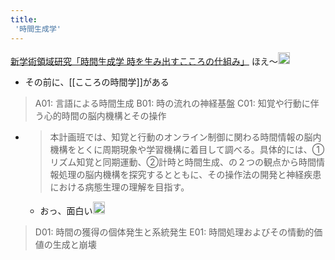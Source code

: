 ```yaml
---
title:
 '時間生成学'
---
```


[新学術領域研究「時間生成学 時を生み出すこころの仕組み」](https://www.chronogenesis.org/)
ほえ〜<img src='https://scrapbox.io/api/pages/blu3mo-public/blu3mo/icon' alt='blu3mo.icon' height="19.5"/>

- その前に、[[こころの時間学]]がある

> A01: 言語による時間生成
>  B01: 時の流れの神経基盤
>  C01: 知覚や行動に伴う心的時間の脳内機構とその操作
- > 本計画班では、知覚と行動のオンライン制御に関わる時間情報の脳内機構をとくに周期現象や学習機構に着目して調べる。具体的には、①リズム知覚と同期運動、②計時と時間生成、の２つの観点から時間情報処理の脳内機構を探究するとともに、その操作法の開発と神経疾患における病態生理の理解を目指す。
    - おっ、面白い<img src='https://scrapbox.io/api/pages/blu3mo-public/blu3mo/icon' alt='blu3mo.icon' height="19.5"/>
>  D01: 時間の獲得の個体発生と系統発生
>  E01: 時間処理およびその情動的価値の生成と崩壊